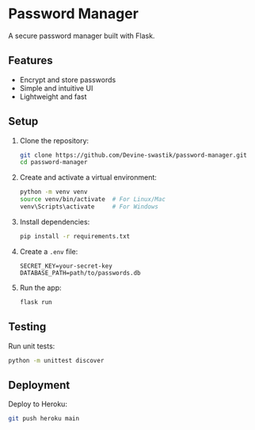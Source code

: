 # Password Manager

A secure password manager built with Flask.

## Features
- Encrypt and store passwords
- Simple and intuitive UI
- Lightweight and fast

## Setup
1. Clone the repository:
   ```bash
   git clone https://github.com/Devine-swastik/password-manager.git
   cd password-manager
   ```

2. Create and activate a virtual environment:
   ```bash
   python -m venv venv
   source venv/bin/activate  # For Linux/Mac
   venv\Scripts\activate     # For Windows
   ```

3. Install dependencies:
   ```bash
   pip install -r requirements.txt
   ```

4. Create a `.env` file:
   ```
   SECRET_KEY=your-secret-key
   DATABASE_PATH=path/to/passwords.db
   ```

5. Run the app:
   ```bash
   flask run
   ```

## Testing
Run unit tests:
```bash
python -m unittest discover
```

## Deployment
Deploy to Heroku:
```bash
git push heroku main
```
